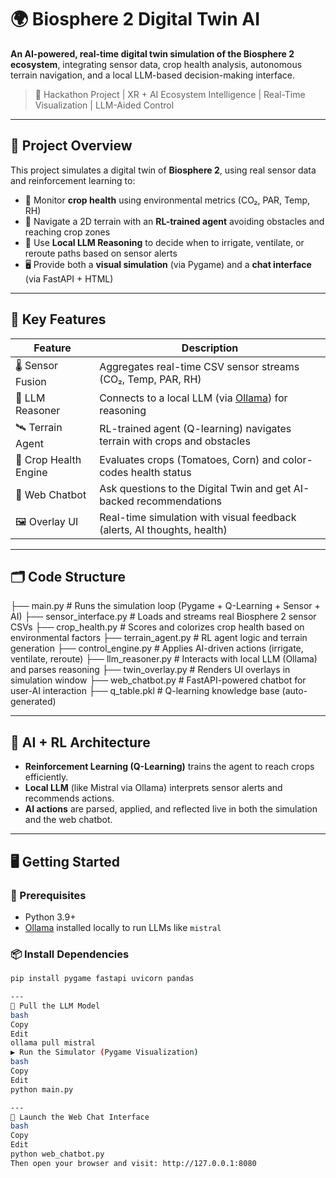 # 🌍 Biosphere 2 Digital Twin AI

**An AI-powered, real-time digital twin simulation of the Biosphere 2 ecosystem**, integrating sensor data, crop health analysis, autonomous terrain navigation, and a local LLM-based decision-making interface.

> 🧠 Hackathon Project | XR + AI Ecosystem Intelligence | Real-Time Visualization | LLM-Aided Control

---

## 🚀 Project Overview

This project simulates a digital twin of **Biosphere 2**, using real sensor data and reinforcement learning to:

- 🌱 Monitor **crop health** using environmental metrics (CO₂, PAR, Temp, RH)
- 🤖 Navigate a 2D terrain with an **RL-trained agent** avoiding obstacles and reaching crop zones
- 🧠 Use **Local LLM Reasoning** to decide when to irrigate, ventilate, or reroute paths based on sensor alerts
- 🖥️ Provide both a **visual simulation** (via Pygame) and a **chat interface** (via FastAPI + HTML)

---

## 🧩 Key Features

| Feature               | Description                                                                 |
|-----------------------|-----------------------------------------------------------------------------|
| 🌡️ Sensor Fusion       | Aggregates real-time CSV sensor streams (CO₂, Temp, PAR, RH)                  |
| 🧠 LLM Reasoner        | Connects to a local LLM (via [Ollama](https://ollama.com)) for reasoning       |
| 🛰️ Terrain Agent       | RL-trained agent (Q-learning) navigates terrain with crops and obstacles       |
| 🧺 Crop Health Engine  | Evaluates crops (Tomatoes, Corn) and color-codes health status                |
| 💬 Web Chatbot         | Ask questions to the Digital Twin and get AI-backed recommendations           |
| 🖼️ Overlay UI          | Real-time simulation with visual feedback (alerts, AI thoughts, health)       |

---

## 🗂️ Code Structure

├── main.py                # Runs the simulation loop (Pygame + Q-Learning + Sensor + AI)
├── sensor_interface.py    # Loads and streams real Biosphere 2 sensor CSVs
├── crop_health.py         # Scores and colorizes crop health based on environmental factors
├── terrain_agent.py       # RL agent logic and terrain generation
├── control_engine.py      # Applies AI-driven actions (irrigate, ventilate, reroute)
├── llm_reasoner.py        # Interacts with local LLM (Ollama) and parses reasoning
├── twin_overlay.py        # Renders UI overlays in simulation window
├── web_chatbot.py         # FastAPI-powered chatbot for user-AI interaction
├── q_table.pkl            # Q-learning knowledge base (auto-generated)


---

## 🧠 AI + RL Architecture

- **Reinforcement Learning (Q-Learning)** trains the agent to reach crops efficiently.
- **Local LLM** (like Mistral via Ollama) interprets sensor alerts and recommends actions.
- **AI actions** are parsed, applied, and reflected live in both the simulation and the web chatbot.

---

## 🖥️ Getting Started

### 🔧 Prerequisites

- Python 3.9+
- [Ollama](https://ollama.com) installed locally to run LLMs like `mistral`

### 📦 Install Dependencies

```bash
pip install pygame fastapi uvicorn pandas

---
🤖 Pull the LLM Model
bash
Copy
Edit
ollama pull mistral
▶️ Run the Simulator (Pygame Visualization)
bash
Copy
Edit
python main.py

---
💬 Launch the Web Chat Interface
bash
Copy
Edit
python web_chatbot.py
Then open your browser and visit: http://127.0.0.1:8080




